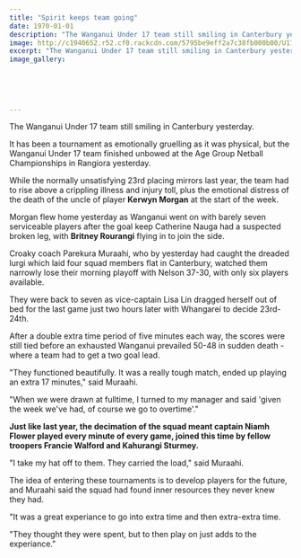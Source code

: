 ```yaml
---
title: "Spirit keeps team going"
date: 1970-01-01
description: "The Wanganui Under 17 team still smiling in Canterbury yesterday, Wanganui Chronicle article on 21/7/16..."
image: http://c1940652.r52.cf0.rackcdn.com/5795be9eff2a7c38fb000b00/U17-WU-team-still-smiling-Chron-21-July.jpg
excerpt: "The Wanganui Under 17 team still smiling in Canterbury yesterday."
image_gallery:
    
    
    
    
    
---
```


<p>The Wanganui Under 17 team still smiling in Canterbury yesterday.</p>
<p>It has been a tournament as emotionally gruelling as it was physical, but the Wanganui Under 17 team finished unbowed at the Age Group Netball Championships in Rangiora yesterday.</p>
<p>While the normally unsatisfying 23rd placing mirrors last year, the team had to rise above a crippling illness and injury toll, plus the emotional distress of the death of the uncle of player <strong>Kerwyn Morgan</strong> at the start of the week.</p>
<p>Morgan flew home yesterday as Wanganui went on with barely seven serviceable players after the goal keep Catherine Nauga had a suspected broken leg, with <strong>Britney Rourangi</strong> flying in to join the side.</p>
<p>Croaky coach Parekura Muraahi, who by yesterday had caught the dreaded lurgi which laid four squad members flat in Canterbury, watched them narrowly lose their morning playoff with Nelson 37-30, with only six players available.</p>
<p>They were back to seven as vice-captain Lisa Lin dragged herself out of bed for the last game just two hours later with Whangarei to decide 23rd-24th.</p>
<p>After a double extra time period of five minutes each way, the scores were still tied before an exhausted Wanganui prevailed 50-48 in sudden death - where a team had to get a two goal lead.</p>
<p>"They functioned beautifully. It was a really tough match, ended up playing an extra 17 minutes," said Muraahi.</p>
<p>"When we were drawn at fulltime, I turned to my manager and said 'given the week we've had, of course we go to overtime'."</p>
<p><strong>Just like last year, the decimation of the squad meant captain Niamh Flower played every minute of every game, joined this time by fellow troopers Francie Walford and Kahurangi Sturmey.</strong></p>
<p>"I take my hat off to them. They carried the load," said Muraahi.</p>
<p>The idea of entering these tournaments is to develop players for the future, and Muraahi said the squad had found inner resources they never knew they had.</p>
<p>"It was a great experiance to go into extra time and then extra-extra time.</p>
<p>"They thought they were spent, but to then play on just adds to the experiance."</p>

